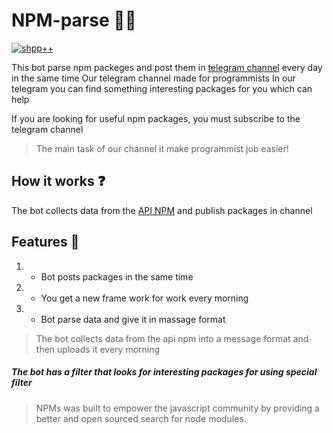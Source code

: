# NPM-parse 👨‍💻

[![shpp++](https://img.shields.io/badge/shpp%2B%2B-%F0%9F%92%96-00964b)](https://programming.org.ua/ua)

This bot parse npm packeges and post them in [telegram channel](https://t.me/start_day_with_new_framework "telegram channel")
every day in the same time
Our telegram channel made for programmists
In our telegram you can find something interesting packages for you which can help 

If you are looking for useful npm packages, 
you must subscribe to the telegram channel

> The main task of our channel it make programmist job easier!



## How it works ❓
The bot collects data from the [API NPM](https://npms.io/ "API NPM") and publish packages in channel 


## Features 🥇
1. - Bot posts packages in the same time 
2. - You get a new frame work for work every morning
3. - Bot parse data and give it in massage format



>The bot collects data from the api npm into a message format and then uploads it every morning

##### The bot has a filter that looks for interesting packages for using special filter

>NPMs was built to empower the javascript community by providing a better and open sourced search for node modules.

